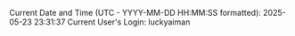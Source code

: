 Current Date and Time (UTC - YYYY-MM-DD HH:MM:SS formatted): 2025-05-23 23:31:37
Current User's Login: luckyaiman
